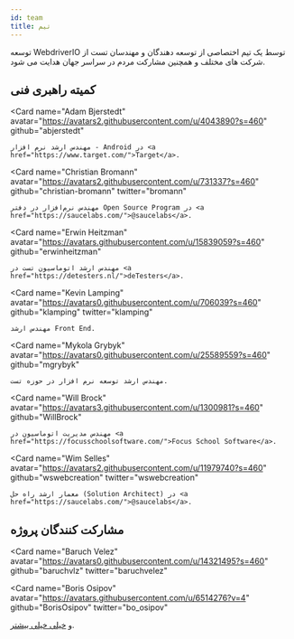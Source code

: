 ```yaml
---
id: team
title: تیم
---
```


توسعه WebdriverIO توسط یک تیم اختصاصی از توسعه دهندگان و مهندسان تست از شرکت های مختلف و همچنین مشارکت مردم در سراسر جهان هدایت می شود.

## کمیته راهبری فنی

<Card
    name="Adam Bjerstedt"
    avatar="https://avatars2.githubusercontent.com/u/4043890?s=460"
    github="abjerstedt"
>
    مهندس ارشد نرم افزار - Android در <a href="https://www.target.com/">Target</a>.
</Card>

<Card
    name="Christian Bromann"
    avatar="https://avatars2.githubusercontent.com/u/731337?s=460"
    github="christian-bromann"
    twitter="bromann"
>
    مهندس نرم‌افزار در دفتر Open Source Program در <a href="https://saucelabs.com/">@saucelabs</a>.
</Card>

<Card
    name="Erwin Heitzman"
    avatar="https://avatars.githubusercontent.com/u/15839059?s=460"
    github="erwinheitzman"
>
    مهندس ارشد اتوماسیون تست در <a href="https://detesters.nl/">deTesters</a>.
</Card>

<Card
    name="Kevin Lamping"
    avatar="https://avatars0.githubusercontent.com/u/706039?s=460"
    github="klamping"
    twitter="klamping"
>
    مهندس ارشد Front End.
</Card>

<Card
    name="Mykola Grybyk"
    avatar="https://avatars0.githubusercontent.com/u/25589559?s=460"
    github="mgrybyk"
>
    مهندس ارشد توسعه نرم افزار در حوزه تست.
</Card>

<Card
    name="Will Brock"
    avatar="https://avatars3.githubusercontent.com/u/1300981?s=460"
    github="WillBrock"
>
    مهندس مدیریت اتوماسیون در <a href="https://focusschoolsoftware.com/">Focus School Software</a>.
</Card>

<Card
    name="Wim Selles"
    avatar="https://avatars2.githubusercontent.com/u/11979740?s=460"
    github="wswebcreation"
    twitter="wswebcreation"
>
    معمار ارشد راه حل (Solution Architect) در <a href="https://saucelabs.com/">@saucelabs</a>.
</Card>

## مشارکت کنندگان پروژه

<Card
    name="Baruch Velez"
    avatar="https://avatars0.githubusercontent.com/u/14321495?s=460"
    github="baruchvlz"
    twitter="baruchvelez"
>
</Card>

<Card
    name="Boris Osipov"
    avatar="https://avatars.githubusercontent.com/u/6514276?v=4"
    github="BorisOsipov"
    twitter="bo_osipov"
>
</Card>

و [خیلی خیلی بیشتر](https://github.com/orgs/webdriverio/people).
